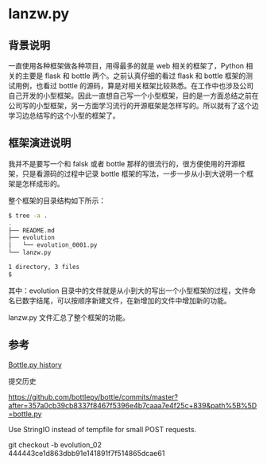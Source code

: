 # lanzw.py

## 背景说明

一直使用各种框架做各种项目，用得最多的就是 web 相关的框架了，Python 相关的主要是 flask 和 bottle 两个。之前认真仔细的看过 flask 和 bottle 框架的测试用例，也看过 bottle 的源码，算是对相关框架比较熟悉。在工作中也涉及公司自己开发的小型框架。因此一直想自己写一个小型框架，目的是一方面总结之前在公司写的小型框架，另一方面学习流行的开源框架是怎样写的。所以就有了这个边学习边总结写的这个小型的框架了。

## 框架演进说明

我并不是要写一个和 falsk 或者 bottle 那样的很流行的，很方便使用的开源框架，只是看源码的过程中记录 bottle 框架的写法，一步一步从小到大说明一个框架是怎样成形的。

整个框架的目录结构如下所示：

```bash
$ tree -a .
.
├── README.md
├── evolution
│   └── evolution_0001.py
└── lanzw.py

1 directory, 3 files
$ 
```

其中：evolution 目录中的文件就是从小到大的写出一个小型框架的过程，文件命名已数字结尾，可以按顺序新建文件，在新增加的文件中增加新的功能。

lanzw.py 文件汇总了整个框架的功能。


## 参考

[Bottle.py history](https://github.com/bottlepy/bottle/commits/master?after=357a0cb39cb8337f8467f5396e4b7caaa7e4f25c+979&path%5B%5D=bottle.py)

提交历史

https://github.com/bottlepy/bottle/commits/master?after=357a0cb39cb8337f8467f5396e4b7caaa7e4f25c+839&path%5B%5D=bottle.py

Use StringIO instead of tempfile for small POST requests.

git checkout -b evolution_02 444443ce1d863dbb91e141891f7f514865dcae61